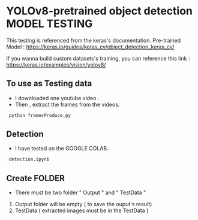 # YOLOv8-pretrained object detection MODEL TESTING

This testing is referenced from the keras's documentation. Pre-trained Model : https://keras.io/guides/keras_cv/object_detection_keras_cv/

If you wanna build custom datasets's training, you can reference this link : https://keras.io/examples/vision/yolov8/
<br>

## To use as Testing data 
- I downloaded one youtube video . 
- Then , extract the frames from the videos. 
 ```sh
  python framesProduce.py
  ```

## Detection 
- I have tested on the GOOGLE COLAB.
 ```sh
  detection.ipynb
  ```

## Create FOLDER
- There must be two folder " Output " and " TestData "
1. Output folder will be empty ( to save the ouput's result)
2. TestData ( extracted images must be in the TestData )

